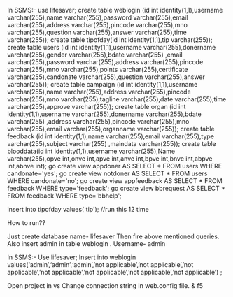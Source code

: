 In SSMS:-
use lifesaver;
create table weblogin (id int identity(1,1),username varchar(255),name varchar(255),password varchar(255),email varchar(255),address varchar(255),pincode varchar(255),mno varchar(255),question varchar(255),answer varchar(255),time varchar(255));
create table tipofday(id int identity(1,1),tip varchar(255));
create table users (id int identity(1,1),username varchar(255),donername varchar(255),gender varchar(255),bdate varchar(255) ,email varchar(255),password varchar(255),address varchar(255),pincode varchar(255),mno varchar(255),points varchar(255),certificate varchar(255),candonate varchar(255),question varchar(255),answer varchar(255));
create table campaign (id int identity(1,1),username varchar(255),name varchar(255),address varchar(255),pincode varchar(255),mno varchar(255),tagline varchar(255),date varchar(255),time varchar(255),approve varchar(255));
create table organ (id int identity(1,1),username varchar(255),donername varchar(255),bdate varchar(255) ,address varchar(255),pincode varchar(255),mno varchar(255),email varchar(255),organname varchar(255));
create table feedback (id int identity(1,1),name varchar(255),email varchar(255),type varchar(255),subject varchar(255) ,maindata varchar(255));
create table blooddata(id int identity(1,1),username varchar(255),Name varchar(255),opve int,onve int,apve int,anve int,bpve int,bnve int,abpve int,abnve int);
go
create view appdoner AS SELECT * FROM users WHERE candonate='yes';
go
create view notdoner AS SELECT * FROM users WHERE candonate='no';
go 
create view appfeedback AS SELECT * FROM feedback WHERE type='feedback';
go 
create view bbrequest AS SELECT * FROM feedback WHERE type='bbhelp';

insert into tipofday values('tip'); //run this 12 time



How to run??

Just create database name- lifesaver
Then fire above mentioned queries.
Also insert admin in table weblogin .
Username- admin

In SSMS:-
Use lifesaver;
Insert into weblogin values(‘admin’,‘admin’,‘admin’,’not applicable’,’not applicable’,’not applicable’,’not applicable’,’not applicable’,’not applicable’,’not applicable’) ;


Open project in vs
Change connection string in web.config file.
& f5
